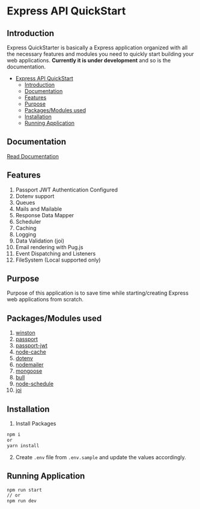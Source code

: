 # Express API QuickStart

## Introduction
Express QuickStarter is basically a Express application organized with all the necessary features and modules you need
to quickly start building your web applications. **Currently it is under development** and so is the documentation.

- [Express API QuickStart](#express-api-quickstart)
  - [Introduction](#introduction)
  - [Documentation](#documentation)
  - [Features](#features)
  - [Purpose](#purpose)
  - [Packages/Modules used](#packagesmodules-used)
  - [Installation](#installation)
  - [Running Application](#running-application)

## Documentation
[Read Documentation](https://kharbanda14.github.io/express-quickstart-app/#/)

## Features
1. Passport JWT Authentication Configured
2. Dotenv support
3. Queues
4. Mails and Mailable
5. Response Data Mapper
6. Scheduler
7. Caching
8. Logging
9. Data Validation (joi)
10. Email rendering with Pug.js
11. Event Dispatching and Listeners
12. FileSystem (Local supported only)

## Purpose
Purpose of this application is to save time while starting/creating Express web applications from scratch.

## Packages/Modules used
1. [winston](https://www.npmjs.com/package/winston)
2. [passport](https://www.npmjs.com/package/passport)
3. [passport-jwt](https://www.npmjs.com/package/passport-jwt)
4. [node-cache](https://www.npmjs.com/package/node-cache)
5. [dotenv](https://www.npmjs.com/package/dotenv)
6. [nodemailer](https://www.npmjs.com/package/nodemailer)
7. [mongoose](https://www.npmjs.com/package/mongoose)
8. [bull](https://www.npmjs.com/package/bull)
9. [node-schedule](https://www.npmjs.com/package/node-schedule)
10. [joi](https://www.npmjs.com/package/joi)

## Installation
1. Install Packages
```bash
npm i
or 
yarn install
```
2. Create `.env` file from `.env.sample` and update the values accordingly.

## Running Application
```bash
npm run start
// or
npm run dev
```